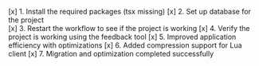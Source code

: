 [x] 1. Install the required packages (tsx missing)
[x] 2. Set up database for the project  
[x] 3. Restart the workflow to see if the project is working
[x] 4. Verify the project is working using the feedback tool
[x] 5. Improved application efficiency with optimizations
[x] 6. Added compression support for Lua client
[x] 7. Migration and optimization completed successfully